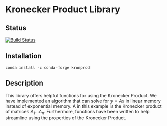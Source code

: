 # Kronecker Product Library

## Status
[![Build Status](https://travis-ci.com/Jbwasse2/kronprod.png)](https://travis-ci.com/Jbwasse2/kronprod)

## Installation
`conda install -c conda-forge kronprod`

## Description
This library offers helpful functions for using the Kronecker Product. We have implemented an algorithm that can solve for $y=Ax$ in linear memory instead of exponential memory. A in this example is the Kronecker product of matrices $A_1 ... A_n$. Furthermore, functions have been written to help streamline using the properties of the Kronecker Product.


